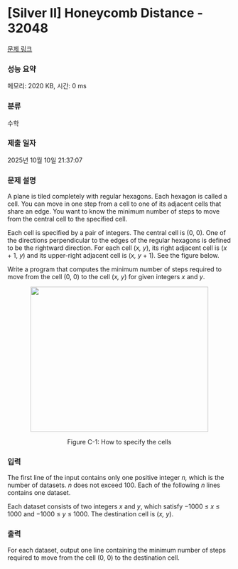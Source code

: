 # [Silver II] Honeycomb Distance - 32048 

[문제 링크](https://www.acmicpc.net/problem/32048) 

### 성능 요약

메모리: 2020 KB, 시간: 0 ms

### 분류

수학

### 제출 일자

2025년 10월 10일 21:37:07

### 문제 설명

<p>A plane is tiled completely with regular hexagons. Each hexagon is called a cell. You can move in one step from a cell to one of its adjacent cells that share an edge. You want to know the minimum number of steps to move from the central cell to the specified cell.</p>

<p>Each cell is specified by a pair of integers. The central cell is (0, 0). One of the directions perpendicular to the edges of the regular hexagons is defined to be the rightward direction. For each cell (<i>x, y</i>), its right adjacent cell is (<i>x</i> + 1, <i>y</i>) and its upper-right adjacent cell is (<i>x, y</i> + 1). See the figure below.</p>

<p>Write a program that computes the minimum number of steps required to move from the cell (0, 0) to the cell (<i>x, y</i>) for given integers <i>x</i> and <i>y</i>.</p>

<p style="text-align: center;"><img alt="" src="https://upload.acmicpc.net/30873296-3e71-419b-a83c-8a1651f5bbe9/-/preview/" style="width: 400px; height: 326px;"></p>

<p style="text-align: center;">Figure C-1: How to specify the cells</p>

### 입력 

 <p>The first line of the input contains only one positive integer <i>n,</i> which is the number of datasets. <i>n</i> does not exceed 100. Each of the following <i>n</i> lines contains one dataset.</p>

<p>Each dataset consists of two integers <i>x</i> and <i>y</i>, which satisfy −1000 ≤ <i>x</i> ≤ 1000 and −1000 ≤ <i>y</i> ≤ 1000. The destination cell is (<i>x, y</i>).</p>

### 출력 

 <p>For each dataset, output one line containing the minimum number of steps required to move from the cell (0, 0) to the destination cell.</p>

